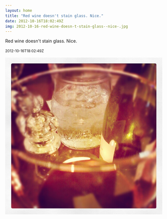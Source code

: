 ```yaml
---
layout: home
title: "Red wine doesn't stain glass. Nice."
date: 2012-10-16T18:02:49Z
img: 2012-10-16-red-wine-doesn-t-stain-glass--nice-.jpg
---
```


Red wine doesn't stain glass. Nice.

<small>2012-10-16T18:02:49Z</small>

![Red wine doesn't stain glass. Nice.](2012-10-16-red-wine-doesn-t-stain-glass--nice-.jpg)
